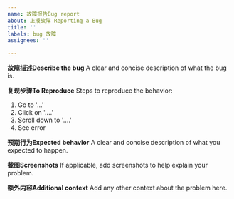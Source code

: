 ```yaml
---
name: 故障报告Bug report
about: 上报故障 Reporting a Bug
title: ''
labels: bug 故障
assignees: ''

---
```


**故障描述Describe the bug**
A clear and concise description of what the bug is.

**复现步骤To Reproduce**
Steps to reproduce the behavior:
1. Go to '...'
2. Click on '....'
3. Scroll down to '....'
4. See error

**预期行为Expected behavior**
A clear and concise description of what you expected to happen.

**截图Screenshots**
If applicable, add screenshots to help explain your problem.


**额外内容Additional context**
Add any other context about the problem here.
